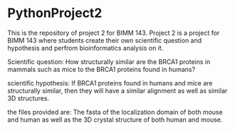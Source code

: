 # PythonProject2
This is the repository of project 2 for BIMM 143. 
Project 2 is a project for BIMM 143 where students create their own scientific question and hypothesis and perfrom bioinformatics analysis on it. 

Scientific question: How structurally similar are the BRCA1 proteins in mammals such as mice to the BRCA1 proteins found in humans?

scientific hypothesis:  If BRCA1 proteins found in humans and mice are structurally similar, then they will have a similar alignment as well as similar 3D structures.

the files provided are: 
The fasta of the localization domain of both mouse and human as well as the 3D crystal structure of both human and mouse. 
